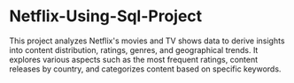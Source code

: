 # Netflix-Using-Sql-Project
This project analyzes Netflix's movies and TV shows data to derive insights into content distribution, ratings, genres, and geographical trends. It explores various aspects such as the most frequent ratings, content releases by country, and categorizes content based on specific keywords.
